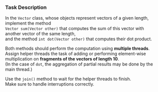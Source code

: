 ### Task Description

In the `Vector` class, whose objects represent vectors of a given length, implement the method  
`Vector sum(Vector other)` that computes the sum of this vector with another vector of the same length,  
and the method `int dot(Vector other)` that computes their dot product.

Both methods should perform the computation using **multiple threads**.  
Assign helper threads the task of adding or performing element-wise multiplication on **fragments of the vectors of length 10**.  
(In the case of `dot`, the aggregation of partial results may be done by the main thread.)

Use the `join()` method to wait for the helper threads to finish.  
Make sure to handle interruptions correctly.